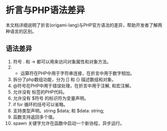 # 折言与PHP语法差异

本文档详细说明了折言(origami-lang)与PHP官方语法的差异，帮助开发者了解两种语言的区别。

## 语法差异

1. 符号 . 和 -> 都可以用来访问对象属性和对象方法。
2. + 运算符在PHP中用于字符串连接，在折言中用于数字相加。
3. 拆分了php数组功能，分为 [] 和 {} 描述数组和对象。
4. @符号在PHP中用于错误处理，在折言中用于注解, 和宏注解。
5. 允许没有 <?php ?> 标签的PHP代码。
6. 允许没有 $符号 的标识符为变量声明。
7. if for 循环的括号可以省略。
8. 支持类型声明。string $data; 和 $data: string;
9. 函数支持返回多个值。
10. spawn 关键字允许在函数中启动一个新协程，异步运行。
